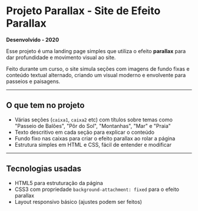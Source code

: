 # Projeto Parallax - Site de Efeito Parallax

**Desenvolvido - 2020**

Esse projeto é uma landing page simples que utiliza o efeito **parallax** 
para dar profundidade e movimento visual ao site.

Feito durante um curso, o site simula seções com imagens de fundo fixas
e conteúdo textual alternado, criando um visual moderno e envolvente para passeios e paisagens.

---

## O que tem no projeto

- Várias seções (`caixa1`, `caixa2` etc) com títulos sobre temas como "Passeio de Balões", "Pôr do Sol", "Montanhas", "Mar" e "Praia"
- Texto descritivo em cada seção para explicar o conteúdo
- Fundo fixo nas caixas para criar o efeito parallax ao rolar a página
- Estrutura simples em HTML e CSS, fácil de entender e modificar

---

## Tecnologias usadas

- HTML5 para estruturação da página
- CSS3 com propriedade `background-attachment: fixed` para o efeito parallax
- Layout responsivo básico (ajustes podem ser feitos)
